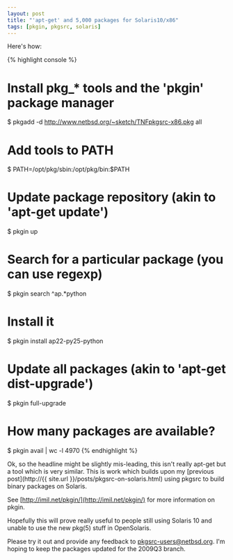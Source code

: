 ```yaml
---
layout: post
title: "'apt-get' and 5,000 packages for Solaris10/x86"
tags: [pkgin, pkgsrc, solaris]
---
```


Here's how:

{% highlight console %}
# Install pkg_* tools and the 'pkgin' package manager
$ pkgadd -d http://www.netbsd.org/~sketch/TNFpkgsrc-x86.pkg all

# Add tools to PATH
$ PATH=/opt/pkg/sbin:/opt/pkg/bin:$PATH

# Update package repository (akin to 'apt-get update')
$ pkgin up

# Search for a particular package (you can use regexp)
$ pkgin search ^ap.*python 

# Install it
$ pkgin install ap22-py25-python

# Update all packages (akin to 'apt-get dist-upgrade')
$ pkgin full-upgrade

# How many packages are available?
$ pkgin avail | wc -l
   4970
{% endhighlight %}

Ok, so the headline might be slightly mis-leading, this isn't really apt-get
but a tool which is very similar. This is work which builds upon my [previous
post](http://{{ site.url }}/posts/pkgsrc-on-solaris.html) using pkgsrc to
build binary packages on Solaris.

See [http://imil.net/pkgin/](http://imil.net/pkgin/) for more information on
pkgin.

Hopefully this will prove really useful to people still using Solaris 10 and
unable to use the new pkg(5) stuff in OpenSolaris.

Please try it out and provide any feedback to
[pkgsrc-users@netbsd.org](mailto:pkgsrc-users@netbsd.org).  I'm hoping to keep
the packages updated for the 2009Q3 branch.
